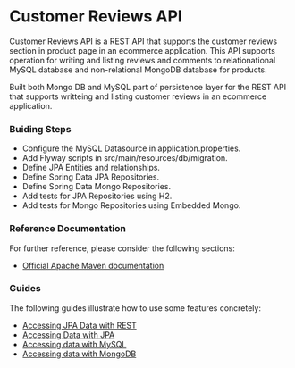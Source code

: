 # Customer Reviews API 
Customer Reviews API is a REST API that supports the customer reviews section in product page in an ecommerce application. 
This API supports operation for writing and listing reviews and comments to relationational MySQL database and non-relational MongoDB database for products.

Built both Mongo DB and MySQL part of persistence layer for the REST API that supports writteing and listing customer reviews in an ecommerce application.

### Buiding Steps
* Configure the MySQL Datasource in application.properties.
* Add Flyway scripts in src/main/resources/db/migration.
* Define JPA Entities and relationships.
* Define Spring Data JPA Repositories.
* Define Spring Data Mongo Repositories.
* Add tests for JPA Repositories using H2.
* Add tests for Mongo Repositories using Embedded Mongo.

### Reference Documentation
For further reference, please consider the following sections:

* [Official Apache Maven documentation](https://maven.apache.org/guides/index.html)

### Guides
The following guides illustrate how to use some features concretely:

* [Accessing JPA Data with REST](https://spring.io/guides/gs/accessing-data-rest/)
* [Accessing Data with JPA](https://spring.io/guides/gs/accessing-data-jpa/)
* [Accessing data with MySQL](https://spring.io/guides/gs/accessing-data-mysql/)
* [Accessing data with MongoDB](https://spring.io/guides/gs/accessing-data-mongodb/)
